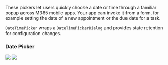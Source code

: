 These pickers let users quickly choose a date or time through a familiar popup across M365 mobile apps. Your app can invoke it from a form, for example setting the date of a new appointment or the due date for a task.

`DateTimePicker` wraps a `DateTimePickerDialog` and provides state retention for configuration changes.

<DisplayToggle onText="Dark" offText="Light" label="Theme Switcher">
<!-- prettier-ignore-start -->

### Date Picker

<img className="off" src="https://static2.sharepointonline.com/files/fabric/fabric-website/images/controls/android/updated/img_datepicker_01_light.png?text=LightMode"/>
<img className="on" src="https://static2.sharepointonline.com/files/fabric/fabric-website/images/controls/android/updated/img_datepicker_01_dark.png?text=DarkMode"/>
<!-- prettier-ignore-end -->
</DisplayToggle>
